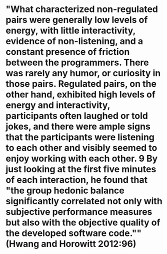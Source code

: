 # "What characterized non-regulated pairs were generally low levels of energy, with little interactivity, evidence of non-listening, and a constant presence of friction between the programmers. There was rarely any humor, or curiosity in those pairs. Regulated pairs, on the other hand, exhibited high levels of energy and interactivity, participants often laughed or told jokes, and there were ample signs that the participants were listening to each other and visibly seemed to enjoy working with each other. 9 By just looking at the first five minutes of each interaction, he found that "the group hedonic balance significantly correlated not only with subjective performance measures but also with the objective quality of the developed software code."" (Hwang and Horowitt 2012:96)